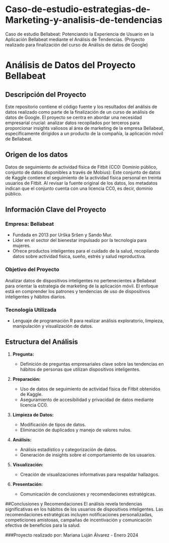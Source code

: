 # Caso-de-estudio-estrategias-de-Marketing-y-analisis-de-tendencias
Caso de estudio Bellabeat: Potenciando la Experiencia de Usuario en la Aplicación Bellabeat mediante el Análisis de Tendencias. (Proyecto realizado para finalización del curso de Análisis de datos de Google)
# Análisis de Datos del Proyecto Bellabeat

## Descripción del Proyecto

Este repositorio contiene el código fuente y los resultados del análisis de datos realizado como parte de la finalización de un curso de análisis de datos de Google. El proyecto se centra en abordar una necesidad empresarial crucial: analizar datos recopilados por terceros para proporcionar insights valiosos al área de marketing de la empresa Bellabeat, específicamente dirigidos a un producto de la compañía, la aplicación móvil de Bellabeat. 

## Origen de los datos 
Datos de seguimiento de actividad física de Fitbit (CC0: Dominio público, conjunto de datos disponibles a través de Mobius): Este conjunto de datos de Kaggle contiene el seguimiento de la actividad física personal en treinta usuarios de Fitbit.
Al revisar la fuente original de los datos, los metadatos indican que el conjunto cuenta con una licencia CC0, es decir, dominio público.

## Información Clave del Proyecto

### Empresa: Bellabeat
- Fundada en 2013 por Urška Sršen y Sando Mur.
- Líder en el sector del bienestar impulsado por la tecnología para mujeres.
- Ofrece productos inteligentes para el cuidado de la salud, recopilando datos sobre actividad física, sueño, estrés y salud reproductiva.

### Objetivo del Proyecto
Analizar datos de dispositivos inteligentes no pertenecientes a Bellabeat para orientar la estrategia de marketing de la aplicación móvil. El enfoque está en comprender los patrones y tendencias de uso de dispositivos inteligentes y hábitos diarios.

### Tecnología Utilizada
- Lenguaje de programación R para realizar análisis exploratorio, limpieza, manipulación y visualización de datos.

## Estructura del Análisis

1. **Pregunta:**
   - Definición de preguntas empresariales clave sobre las tendencias en hábitos de personas que utilizan dispositivos inteligentes.

2. **Preparación:**
   - Uso de datos de seguimiento de actividad física de Fitbit obtenidos de Kaggle.
   - Aseguramiento de accesibilidad y privacidad de datos mediante licencia CC0.

3. **Limpieza de Datos:**
   - Modificación de tipos de datos.
   - Eliminación de duplicados y manejo de valores nulos.

4. **Análisis:**
   - Análisis estadístico y categorización de datos.
   - Generación de insights sobre el comportamiento de los usuarios.

5. **Visualización:**
   - Creación de visualizaciones informativas para respaldar hallazgos.

6. **Presentación:**
   - Comunicación de conclusiones y recomendaciones estratégicas.

##Conclusiones y Recomendaciones
El análisis revela tendencias significativas en los hábitos de los usuarios de dispositivos inteligentes. Las recomendaciones estratégicas incluyen notificaciones personalizadas, competiciones amistosas, campañas de incentivación y comunicación efectiva de beneficios para la salud.

###Proyecto realizado por: Mariana Luján Álvarez - Enero 2024

